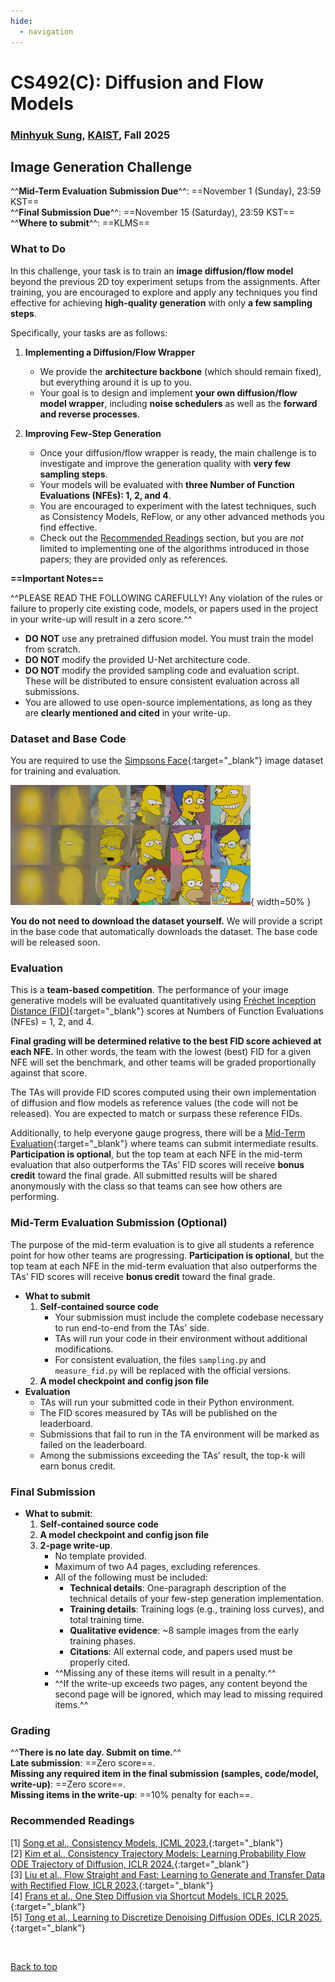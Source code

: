 ```yaml
---
hide:
  - navigation
---
```


# CS492(C): Diffusion and Flow Models

<h3><b>
<a href="http://mhsung.github.io/" target="_blank">Minhyuk Sung</a>, <a href="https://www.kaist.ac.kr/" target="_blank">KAIST</a>, Fall 2025
</b></h3>


## Image Generation Challenge

^^**Mid-Term Evaluation Submission  Due**^^: ==November 1 (Sunday), 23:59 KST==  
^^**Final Submission Due**^^: ==November 15 (Saturday), 23:59 KST==  
^^**Where to submit**^^: ==KLMS==  


### What to Do
In this challenge, your task is to train an **image diffusion/flow model** beyond the previous 2D toy experiment setups from the assignments. After training, you are encouraged to explore and apply any techniques you find effective for achieving **high-quality generation** with only **a few sampling steps**.


Specifically, your tasks are as follows:

1. **Implementing a Diffusion/Flow Wrapper**
    - We provide the **architecture backbone** (which should remain fixed), but everything around it is up to you.
    - Your goal is to design and implement **your own diffusion/flow model wrapper**, including **noise schedulers** as well as the **forward and reverse processes**.  

2. **Improving Few-Step Generation**
    - Once your diffusion/flow wrapper is ready, the main challenge is to investigate and improve the generation quality with **very few sampling steps**.
    - Your models will be evaluated with **three Number of Function Evaluations (NFEs): 1, 2, and 4**.
    - You are encouraged to experiment with the latest techniques, such as Consistency Models, ReFlow, or any other advanced methods you find effective.
    - Check out the [Recommended Readings](#recommended-readings) section, but you are _not_ limited to implementing one of the algorithms introduced in those papers; they are provided only as references.


**==Important Notes==**

^^PLEASE READ THE FOLLOWING CAREFULLY! Any violation of the rules or failure to properly cite existing code, models, or papers used in the project in your write-up will result in a zero score.^^

- **DO NOT** use any pretrained diffusion model. You must train the model from scratch.  
- **DO NOT** modify the provided U-Net architecture code.  
- **DO NOT** modify the provided sampling code and evaluation script. These will be distributed to ensure consistent evaluation across all submissions.  
- You are allowed to use open-source implementations, as long as they are **clearly mentioned and cited** in your write-up.  


### Dataset and Base Code

You are required to use the [Simpsons Face](https://www.kaggle.com/datasets/kostastokis/simpsons-faces){:target="_blank"} image dataset for training and evaluation.

![Dataset](assets/simpson.png){ width=50% }

**You do not need to download the dataset yourself.** We will provide a script in the base code that automatically downloads the dataset.
The base code will be released soon.


### Evaluation

This is a **team-based competition**. The performance of your image generative models will be evaluated quantitatively using [Fréchet Inception Distance (FID)](https://en.wikipedia.org/wiki/Fr%C3%A9chet_inception_distance){:target="_blank"} scores at Numbers of Function Evaluations (NFEs) = 1, 2, and 4.

**Final grading will be determined relative to the best FID score achieved at each NFE.** In other words, the team with the lowest (best) FID for a given NFE will set the benchmark, and other teams will be graded proportionally against that score.

The TAs will provide FID scores computed using their own implementation of diffusion and flow models as reference values (the code will not be released). You are expected to match or surpass these reference FIDs.

Additionally, to help everyone gauge progress, there will be a [Mid-Term Evaluation](#mid-term-evaluation-submission-optional){:target="_blank"}  where teams can submit intermediate results. **Participation is optional**, but the top team at each NFE in the mid-term evaluation that also outperforms the TAs’ FID scores will receive **bonus credit** toward the final grade. All submitted results will be shared anonymously with the class so that teams can see how others are performing.


### Mid-Term Evaluation Submission (Optional)
The purpose of the mid-term evaluation is to give all students a reference point for how other teams are progressing. **Participation is optional**, but the top team at each NFE in the mid-term evaluation that also outperforms the TAs’ FID scores will receive **bonus credit** toward the final grade.

- **What to submit**
    1. **Self-contained source code** 
        - Your submission must include the complete codebase necessary to run end-to-end from the TAs' side.
        - TAs will run your code in their environment without additional modifications.
        - For consistent evaluation, the files `sampling.py` and `measure_fid.py` will be replaced with the official versions.
    2. **A model checkpoint and config json file**  
- **Evaluation**
    - TAs will run your submitted code in their Python environment.
    - The FID scores measured by TAs will be published on the leaderboard.
    - Submissions that fail to run in the TA environment will be marked as failed on the leaderboard.
    - Among the submissions exceeding the TAs' result, the top-k will earn bonus credit.  

### Final Submission
- **What to submit**:
    1. **Self-contained source code** 
    2. **A model checkpoint and config json file**  
    3. **2-page write-up**.
        - No template provided.  
        - Maximum of two A4 pages, excluding references.  
        - All of the following must be included:
            - **Technical details**: One-paragraph description of the technical details of your few-step generation implementation.
            - **Training details**: Training logs (e.g., training loss curves), and total training time.
            - **Qualitative evidence**: ~8 sample images from the early training phases.  
            - **Citations**: All external code, and papers used must be properly cited.
        - ^^Missing any of these items will result in a penalty.^^
        - ^^If the write-up exceeds two pages, any content beyond the second page will be ignored, which may lead to missing required items.^^



### Grading
^^**There is no late day. Submit on time.**^^  
**Late submission**: ==Zero score==.  
**Missing any required item in the final submission (samples, code/model, write-up)**: ==Zero score==.  
**Missing items in the write-up**: ==10% penalty for each==.  


### Recommended Readings
[1]  [Song et al., Consistency Models, ICML 2023.](https://arxiv.org/abs/2303.01469){:target="_blank"}  
[2]  [Kim et al., Consistency Trajectory Models: Learning Probability Flow ODE Trajectory of Diffusion, ICLR 2024.](https://arxiv.org/abs/2310.02279){:target="_blank"}  
[3]  [Liu et al., Flow Straight and Fast: Learning to Generate and Transfer Data with Rectified Flow, ICLR 2023.](https://arxiv.org/abs/2209.03003){:target="_blank"}  
[4]  [Frans et al., One Step Diffusion via Shortcut Models, ICLR 2025.](https://arxiv.org/abs/2410.12557){:target="_blank"}  
[5]  [Tong et al., Learning to Discretize Denoising Diffusion ODEs, ICLR 2025.](https://arxiv.org/abs/2405.15506){:target="_blank"}  

<br />

[Back to top](#)
<br />

